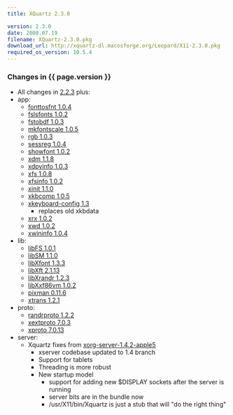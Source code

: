 ```yaml
---
title: XQuartz 2.3.0

version: 2.3.0
date: 2008.07.19
filename: XQuartz-2.3.0.pkg
download_url: http://xquartz-dl.macosforge.org/Leopard/X11-2.3.0.pkg
required_os_version: 10.5.4
---
```


### Changes in {{ page.version }} ###
  * All changes in [2.2.3](XQuartz-2.2.3.html) plus:
  * app:
    * [fonttosfnt 1.0.4](http://lists.freedesktop.org/archives/xorg-announce/2008-May/000543.html)
    * [fslsfonts 1.0.2](http://lists.freedesktop.org/archives/xorg-announce/2008-May/000563.html)
    * [fstobdf 1.0.3](http://lists.freedesktop.org/archives/xorg-announce/2008-May/000564.html)
    * [mkfontscale 1.0.5](http://lists.freedesktop.org/archives/xorg-announce/2008-May/000542.html)
    * [rgb 1.0.3](http://lists.freedesktop.org/archives/xorg-announce/2008-June/000570.html)
    * [sessreg 1.0.4](http://lists.freedesktop.org/archives/xorg-announce/2008-June/000580.html)
    * [showfont 1.0.2](http://lists.freedesktop.org/archives/xorg-announce/2008-May/000565.html)
    * [xdm 1.1.8](http://lists.freedesktop.org/archives/xorg-announce/2008-May/000549.html)
    * [xdpyinfo 1.0.3](http://lists.freedesktop.org/archives/xorg-announce/2008-May/000548.html)
    * [xfs 1.0.8](http://lists.freedesktop.org/archives/xorg-announce/2008-May/000566.html)
    * [xfsinfo 1.0.2](http://lists.freedesktop.org/archives/xorg-announce/2008-May/000562.html)
    * [xinit 1.1.0](http://lists.freedesktop.org/archives/xorg-announce/2008-June/000584.html)
    * [xkbcomp 1.0.5](http://lists.freedesktop.org/archives/xorg-announce/2008-May/000539.html)
    * [xkeyboard-config 1.3](http://lists.freedesktop.org/archives/xorg/2008-May/035679.html)
      * replaces old xkbdata
    * [xrx 1.0.2](http://lists.freedesktop.org/archives/xorg-announce/2008-June/000595.html)
    * [xwd 1.0.2](http://lists.freedesktop.org/archives/xorg-announce/2008-June/000597.html)
    * [xwininfo 1.0.4](http://lists.freedesktop.org/archives/xorg-announce/2008-June/000598.html)
  * lib:
    * [libFS 1.0.1](http://lists.freedesktop.org/archives/xorg-announce/2008-May/000559.html)
    * [libSM 1.1.0](http://lists.freedesktop.org/archives/xorg-announce/2008-July/000606.html)
    * [libXfont 1.3.3](http://lists.freedesktop.org/archives/xorg-announce/2008-July/000610.html)
    * [libXft 2.1.13](http://lists.freedesktop.org/archives/xorg-announce/2008-July/000613.html)
    * [libXrandr 1.2.3](http://lists.freedesktop.org/archives/xorg-announce/2008-July/000609.html)
    * [libXxf86vm 1.0.2](http://lists.freedesktop.org/archives/xorg-announce/2008-July/000612.html)
    * [pixman 0.11.6](http://lists.freedesktop.org/archives/xorg-announce/2008-June/000594.html)
    * [xtrans 1.2.1](http://lists.freedesktop.org/archives/xorg-announce/2008-July/000608.html)
  * proto:
    * [randrproto 1.2.2](http://lists.freedesktop.org/archives/xorg-announce/2008-July/000611.html)
    * [xextproto 7.0.3](http://lists.freedesktop.org/archives/xorg-announce/2008-May/000568.html)
    * [xproto 7.0.13](http://lists.freedesktop.org/archives/xorg-announce/2008-May/000567.html)
  * server:
    * Xquartz fixes from [xorg-server-1.4.2-apple5](http://cgit.freedesktop.org/xorg/xserver/log/?h=30e077e0341daf371b851ce8a14138fe7d52cae7)
      * xserver codebase updated to 1.4 branch
      * Support for tablets
      * Threading is more robust
      * New startup model
        * support for adding new $DISPLAY sockets after the server is running
        * server bits are in the bundle now
        * /usr/X11/bin/Xquartz is just a stub that will "do the right thing"
